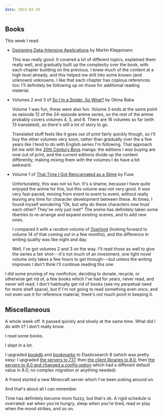 ```yaml
---
date: 2022-02-20
---
```


## Books

This week I read:

- [Designing Data-Intensive Applications][] by Martin Kleppmann

  This was really good.  It covered a lot of different topics,
  explained them really well, and gradually built up the complexity
  over the book, with each chapter building on the previous.  I knew
  much of the content at a high level already, and this helped me
  drill into some known (and unknown) unknowns.  I like that each
  chapter has copious references too: I'll definitely be following up
  on those for additional reading material.

- Volumes 2 and 3 of [So I'm a Spider, So What?][] by Okina Baba

  Volume 1 was fun, these were also fun.  Volume 3 ends at the same
  point as episode 12 of the 24-episode anime series, so the rest of
  the anime probably covers volumes 4, 5, and 6.  There are 16 volumes
  so far (with 13 translated), so there's still a lot of story to go.

  Translated stuff feels like it goes out of print fairly quickly
  though, so I'll buy the other volumes very soon, rather than
  gradually over the a few years like I tend to do with English series
  I'm following.  That approach bit me with the [20th Century Boys][]
  manga: the editions I *was* buying are now out of print, and the
  current editions divide up the content differently, making mixing
  them with the volumes I do have a bit awkward.

- Volume 1 of [That Time I Got Reincarnated as a Slime][] by Fuse

  Unfortunately, this was not so fun.  It's a shame, because I have
  quite enjoyed the anime for this, but this volume was not very good.
  It was very fast-paced, moving from event to event to event, without
  really leaving any time for character development between these.  At
  times, I found myself wondering "Ok, but why do these characters now
  trust each other?  They've only just met!"  The anime has definitely
  taken some liberties to re-arrange and expand existing scenes, and
  to add new ones.

  I compared it with a random volume of [Overlord][] (looking forward
  to volume 14 of that coming out in a few months), and the difference
  in writing quality was like night and day.

  Well, I've got volumes 2 and 3 on the way.  I'll read those as well
  to give the series a fair shot---it's not much of an investment, one
  light novel volume only takes a few hours to get through---but
  unless the writing improves I don't think I'll continue reading this
  one.

I did some pruning of my nonfiction, deciding to donate, recycle, or
otherwise get rid of, a few books which I've had for years, never
read, and never will read.  I don't habitually get rid of books (see
my perpetual need for more shelf space), but if I'm not going to read
something even *once*, and not even use it for reference material,
there's not much point in keeping it.

[Designing Data-Intensive Applications]: https://dataintensive.net/
[So I'm a Spider, So What?]: https://en.wikipedia.org/wiki/So_I%27m_a_Spider,_So_What%3F
[20th Century Boys]: https://en.wikipedia.org/wiki/20th_Century_Boys
[That Time I Got Reincarnated as a Slime]: https://en.wikipedia.org/wiki/That_Time_I_Got_Reincarnated_as_a_Slime
[Overlord]: https://en.wikipedia.org/wiki/Overlord_(novel_series)


## Miscellaneous

A whole week off.  It passed quickly and slowly at the same time.
What did I do with it?  I don't really know.

I read some books.

I slept in a lot.

I upgraded [bookdb][] and [bookmarks][] to Elasticsearch 8 (which was
pretty easy: I upgraded [the servers to 7.17][], then [the client
libraries to 8.0][], then [the servers to 8.0 and changed a config
option][] which had a different default value in 8.0; no complex
migration or anything needed).

A friend started a new Minecraft server which I've been poking around
on.

And that's about all I can remember.

Time has definitely become more fuzzy, but that's ok.  A rigid
schedule is overrated: eat when you're hungry, sleep when you're
tired, read or play when the mood strikes, and so on.

[bookdb]: https://github.com/barrucadu/bookdb/
[bookmarks]: https://github.com/barrucadu/bookmarks/
[the servers to 7.17]: https://github.com/barrucadu/nixfiles/pull/55
[the client libraries to 8.0]: https://github.com/barrucadu/bookdb/pull/93
[the servers to 8.0 and changed a config option]: https://github.com/barrucadu/nixfiles/pull/56
